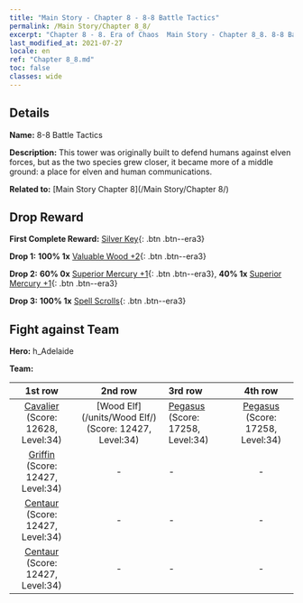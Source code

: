 ```yaml
---
title: "Main Story - Chapter 8 - 8-8 Battle Tactics"
permalink: /Main Story/Chapter 8_8/
excerpt: "Chapter 8 - 8. Era of Chaos  Main Story - Chapter 8_8. 8-8 Battle Tactics"
last_modified_at: 2021-07-27
locale: en
ref: "Chapter 8_8.md"
toc: false
classes: wide
---
```


## Details

 **Name:** 8-8 Battle Tactics

 **Description:** This tower was originally built to defend humans against elven forces, but as the two species grew closer, it became more of a middle ground: a place for elven and human communications.

 **Related to:** [Main Story Chapter 8](/Main Story/Chapter 8/)

## Drop Reward

 **First Complete Reward:** [Silver Key](/Items/con_693/){: .btn .btn--era3}

 **Drop 1:** **100% 1x** [Valuable Wood +2](/Items/mat_27/){: .btn .btn--era3}

 **Drop 2:** **60% 0x** [Superior Mercury +1](/Items/mat_21/){: .btn .btn--era3}, **40% 1x** [Superior Mercury +1](/Items/mat_21/){: .btn .btn--era3}

 **Drop 3:** **100% 1x** [Spell Scrolls](/Items/con_694/){: .btn .btn--era3}


## Fight against Team
 **Hero:** h_Adelaide

 **Team:**


  | 1st row | 2nd row | 3rd row | 4th row |
  |:----:|:----:|:----|:----:|
  | [Cavalier](/units/Cavalier/) (Score: 12628, Level:34)  | [Wood Elf](/units/Wood Elf/) (Score: 12427, Level:34)  | [Pegasus](/units/Pegasus/) (Score: 17258, Level:34)  | [Pegasus](/units/Pegasus/) (Score: 17258, Level:34)  |
  | [Griffin](/units/Griffin/) (Score: 12427, Level:34)  | - | - | - |
  | [Centaur](/units/Centaur/) (Score: 12427, Level:34)  | - | - | - |
  | [Centaur](/units/Centaur/) (Score: 12427, Level:34)  | - | - | - |


